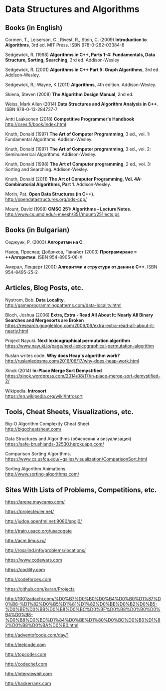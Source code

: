 # Data Structures and Algorithms

## Books (in English)

Cormen, T., Leiserson, C., Rivest, R., Stein, C. (2009) **Introduction to Algorithms**, 3rd ed. MIT Press. ISBN 978-0-262-03384-8

Sedgewick, R. (1998) **Algorithms in C++, Parts 1-4: Fundamentals, Data Structure, Sorting, Searching**, 3rd ed. Addison-Wesley

Sedgewick, R. (2001) **Algorithms in C++ Part 5: Graph Algorithms**, 3rd ed. Addison-Wesley.

Sedgewick, R.; Wayne, K (2011) **Algorithms**, 4th edition. Addison-Wesley.

Skiena, Steven (2008) **The Algorithm Design Manual**, 2nd ed.

Weiss, Mark Allen (2014) **Data Structures and Algorithm Analysis in C++**. ISBN 978-0-13-284737-7

Antti Laaksonen (2018) **Competitive Programmer's Handbook**  
http://cses.fi/book/index.html

Knuth, Donald (1997) **The Art of Computer Programming**, 3 ed., vol. 1: Fundamental Algorithms. Addison-Wesley.

Knuth, Donald (1997) **The Art of Computer programming**, 3 ed., vol. 2: Seminumerical Algorithms. Addison-Wesley.

Knuth, Donald (1998) **The Art of Computer programming**, 2 ed., vol. 3: Sorting and Searching. Addison-Wesley.

Knuth, Donald (2011) **The Art of Computer Programming, Vol. 4A: Combinatorial Algorithms, Part 1**. Addison-Wesley.

Morin, Pat. **Open Data Structures (in C++)**.  
http://opendatastructures.org/ods-cpp/

Mount, David (1998) **CMSC 251: Algorithms - Lecture Notes**.  
http://www.cs.umd.edu/~meesh/351/mount/251lects.ps



## Books (in Bulgarian)

Седжуик, Р. (2003) **Алгоритми на C**.

Наков, Преслав; Добриков, Панайот (2003) **Програмиране = ++Алгоритми**. ISBN 954-8905-06-X

Амерал, Лендерт (2001) **Алгоритми и структури от данни в С++**. ISBN 954-8495-25-2



## Articles, Blog Posts, etc.

Nystrom, Bob. **Data Locality**.  
http://gameprogrammingpatterns.com/data-locality.html

Bloch, Joshua (2006) **Extra, Extra - Read All About It: Nearly All Binary Searches and Mergesorts are Broken**  
https://research.googleblog.com/2006/06/extra-extra-read-all-about-it-nearly.html

Project Nayuki. **Next lexicographical permutation algorithm**  
https://www.nayuki.io/page/next-lexicographical-permutation-algorithm

Ruslan writes code. **Why does Heap's algorithm work?**  
http://ruslanledesma.com/2016/06/17/why-does-heap-work.html

Xinok (2014) **In-Place Merge Sort Demystified**  
https://xinok.wordpress.com/2014/08/17/in-place-merge-sort-demystified-2/

Wikipedia. **Introsort**  
https://en.wikipedia.org/wiki/Introsort


## Tools, Cheat Sheets, Visualizations, etc.

Big-O Algorithm Complexity Cheat Sheet.  
http://bigocheatsheet.com/

Data Structures and Algorithms (обяснения и визуализация)  
https://safe-brushlands-32530.herokuapp.com/

Comparison Sorting Algorithms.  
https://www.cs.usfca.edu/~galles/visualization/ComparisonSort.html

Sorting Algorithm Animations.  
http://www.sorting-algorithms.com/



## Sites With Lists of Problems, Competitions, etc.

https://arena.maycamp.com/

https://projecteuler.net/

http://judge.openfmi.net:9080/spoj0/

http://train.usaco.org/usacogate

http://acm.timus.ru/

http://rosalind.info/problems/locations/

https://www.codewars.com

https://codility.com

http://codeforces.com

https://github.com/karan/Projects

http://1001zadachi.com/%D0%B7%D0%B0%D0%B4%D0%B0%D1%87%D0%B8-%D1%82%D0%B5%D1%81%D1%82%D0%BE%D0%B2%D0%B5-%D0%BE%D0%BB%D0%B8%D0%BC%D0%BF%D0%B8%D0%B0%D0%B4%D0%B8-%D0%B8%D0%BD%D1%84%D0%BE%D1%80%D0%BC%D0%B0%D1%82%D0%B8%D0%BA%D0%B0.html

http://adventofcode.com/day/1

http://leetcode.com

http://topcoder.com

http://codechef.com

http://interviewbit.com

http://hackerrank.com
